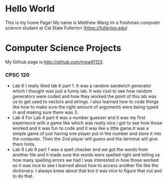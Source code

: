 # Hello World
This is my home Page! My name is Matthew Wang im a freshman computer science student at Cal State Fullerton (https://fullerton.edu)
# Computer Science Projects 
My Github page is http://github.com/msw61123.
### CPSC 120
* Lab 6 
I really liked lab 6 part 1. It was a random sandwich generator which I thought was just a funny lab. It was cool to see how random generators were coded and how they worked the point of this lab was us to get used to vectors and strings. I also learned how to code things like how to make sure the right amount of arguments were being typed in and making sure there was 3.
* Lab 4 
For Lab 4 part it was a number guesser and it was my first experience with a game like which was really nice i got to see how those worked and it was fun to code and it was like a little game.It was a simple game of just having one player put in the number and store it into the computer. Then the 2nd player will guess and the terminal will give them hints.
* Lab 9
Lab 9 part 1 was a spell checker and we got the words from another file and it made sure the words were spelled right and telling us how many spelling errors we had I was interested in how those worked so it was nice to see I learned about how to access another file like the dictionary. I always knew about that but it was nice to figure that out and to do that.